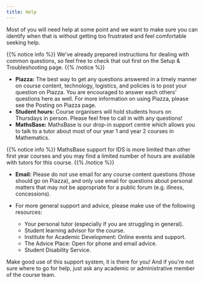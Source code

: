 ```yaml
---
title: Help
---
```


Most of you will need help at some point and we want to make sure you can identify when that is without getting too frustrated and feel comfortable seeking help.

{{% notice info %}}
We've already prepared instructions for dealing with common questions, so feel free to check that out first on the <a id="troubleshoot">Setup & Troubleshooting</a> page.
{{% /notice %}}

- **Piazza:** The best way to get any questions answered in a timely manner on course content, technology, logistics, and policies is to post your question on <a id="Piazza">Piazza</a>. You are encouraged to answer each others' questions here as well. For more information on using Piazza, please see the <a id="PiazzaHelp">Posting on Piazza</a> page.
- **Student hours:** Course organisers will hold students hours on Thursdays in person. Please feel free to call in with any questions!
- **MathsBase:** MathsBase is our drop-in support centre which allows you to talk to a tutor about most of our year 1 and year 2 courses in Mathematics. 

<!--The tutors which staff it will usually be available to help between 9am and 6pm Monday to Friday. You’re welcome to join to discuss questions you have on the course material, both with classmates and with the tutor. To access MathsBase you should find you are already added to the MathsBase team on Microsoft Teams - and this is where you can access the MathsBase support. Make sure you can share screen or a photo of the problem you are working on. Find the ‘General’ channel of the MathsBase team and read the welcome message. Reply to that message with a note of which course you are wanting help with. Go to the course channel for that course and join or start a meeting to wait for the tutor. Whilst you are there you can talk to other students from the course who might also be waiting too. You might find that others have similar questions.-->

  {{% notice info %}}
  MathsBase support for IDS is more limited than other first year courses and you may find a limited number of hours are available with tutors for this course.
  {{% /notice %}}

- **Email:** Please do not use email for any course content questions (those should go on Piazza), and only use email for questions about personal matters that may not be appropriate for a public forum (e.g. illness, concessions).

- For more general support and advice, please make use of the following resources:
  <ul>
    <li>Your personal tutor (especially if you are struggling in general).</li>
    <li>Student learning advisor for the course.</li>
    <li><a = id="IAD">Institute for Academic Development</a>: Online events and support.</li>
    <li><a = id="Advice">The Advice Place</a>: Open for phone and email advice.</li>
    <li><a = id="Disability">Student Disability Service</a>.</li>
  </ul>

Make good use of this support system, it is there for you! And if you're not sure where to go for help, just ask any academic or administrative member of the course team.